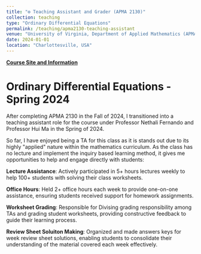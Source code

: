 ```yaml
---
title: "⚙️ Teaching Assistant and Grader (APMA 2130)"
collection: teaching
type: "Ordinary Differential Equations"
permalink: /teaching/apma2130-teaching-assistant
venue: "University of Virginia, Department of Applied Mathematics (APMA)"
date: 2024-01-01
location: "Charlottesville, USA"
---
```


[**Course Site and Information**](https://www.coursicle.com/virginia/courses/APMA/2130/)

Ordinary Differential Equations - Spring 2024
======
After completing APMA 2130 in the Fall of 2024, I transitioned into a teaching assistant role for the course under Professor Nethali Fernando and Professor Hui Ma in the Spring of 2024.

So far, I have enjoyed being a TA for this class as it is stands out due to its highly "applied" nature within the mathematics curriculum. As the class has no lecture and implement the inquiry based learning method, it gives me opportunities to help and engage directly with students:

**Lecture Assistance**: Actively participated in 5+ hours lectures weekly to help 100+ students with solving their class worksheets.  

**Office Hours**: Held 2+ office hours each week to provide one-on-one assistance, ensuring students received support for homework assignments.  

**Worksheet Grading**: Responsible for Divising grading responsibility among TAs and grading student worksheets, providing constructive feedback to guide their learning process.  

**Review Sheet Soluiton Making**: Organized and made answers keys for week review sheet solutions, enabling students to consolidate their understanding of the material covered each week effectively.
